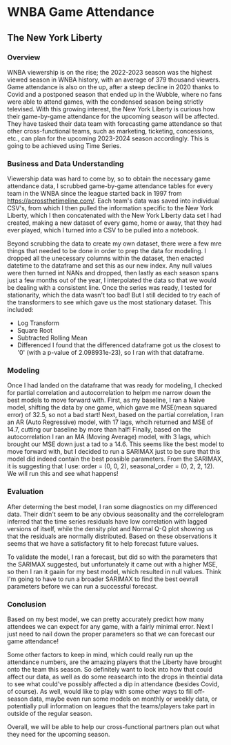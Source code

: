 # WNBA Game Attendance
## The New York Liberty

### Overview
WNBA viewership is on the rise; the 2022-2023 season was the highest viewed season in WNBA history, with an average of 379 thousand viewers. Game attendance is also on the up, after a steep decline in 2020 thanks to Covid and a postponed season that ended up in the Wubble, where no fans were able to attend games, with the condensed season being strictly televised. With this growing interest, the New York Liberty is curious how their game-by-game attendance for the upcoming season will be affected. They have tasked their data team with forecasting game attendance so that other cross-functional teams, such as marketing, ticketing, concessions, etc., can plan for the upcoming 2023-2024 season accordingly. This is going to be achieved using Time Series.

### Business and Data Understanding
Viewership data was hard to come by, so to obtain the necessary game attendance data, I scrubbed game-by-game attendance tables for every team in the WNBA since the league started back in 1997 from https://acrossthetimeline.com/. Each team's data was saved into individual CSV's, from which I then pulled the information specific to the New York Liberty, which I then concatenated with the New York Liberty data set I had created, making a new dataset of every game, home or away, that they had ever played, which I turned into a CSV to be pulled into a notebook. 

Beyond scrubbing the data to create my own dataset, there were a few mre things that needed to be done in order to prep the data for modeling. I dropped all the unecessary columns within the dataset, then enacted datetime to the dataframe and set this as our new index. Any null values were then turned int NANs and dropped, then lastly as each season spans just a few months out of the year, I interpolated the data so that we would be dealing with a consistent line. Once the series was ready, I tested for stationarity, which the data wasn't too bad! But I still decided to try each of the transformers to see which gave us the most stationary dataset. 
This included:
- Log Transform
- Square Root
- Subtracted Rolling Mean
- Differenced
I found that the differenced dataframe got us the closest to '0' (with a p-value of 2.098931e-23), so I ran with that dataframe.

### Modeling
Once I had landed on the dataframe that was ready for modeling, I checked for partial correlation and autocorrelation to helpm me narrow down the best models to move forward with. First, as my baseline, I ran a Naive model, shifting the data by one game, which gave me MSE(mean squared error) of 32.5, so not a bad start! Next, based on the partial correlation, I ran an AR (Auto Regressive) model, with 17 lags, whcih returned and MSE of 14.7, cutting our baseline by more than half! Finally, based on the autocorrelation I ran an MA (Moving Average) model, with 3 lags, which brought our MSE down just a tad to a 14.6. This seems like the best model to move forward with, but I decided to run a SARIMAX just to be sure that this model did indeed contain the best possible parameters. From the SARIMAX, it is suggesting that I use: order = (0, 0, 2), seasonal_order = (0, 2, 2, 12). We will run this and see what happens!

### Evaluation
After determing the best model, I ran some diagnostics on my differenced data. Their didn't seem to be any obvious seasonality and the correlelogram inferred that the time series residuals have low correlation with lagged versions of itself, while the density plot and Normal Q-Q plot showing us that the residuals are normally distributed.
Based on these observations it seems that we have a satisfactory fit to help forecast future values.

To validate the model, I ran a forecast, but did so with the parameters that the SARIMAX suggested, but unfortunately it came out with a higher MSE, so then I ran it gaain for my best model, which resulted in null values. Think I'm going to have to run a broader SARIMAX to find the best oevrall parameters before we can run a successful forecast.

### Conclusion
Based on my best model, we can pretty accurately predict how many attendees we can expect for any game, with a fairly minimal error. Next I just need to nail down the proper parameters so that we can forecast our game attendance!

Some other factors to keep in mind, which could really run up the attendance numbers, are the amazing players that the Liberty have brought onto the team this season. So definitely want to look into how that could affect our data, as well as do some reasearch into the drops in theintial data to see what could've possibly affected a dip in attendance (besides Covid, of course). As well, would like to play with some other ways to fill off-season data, maybe even run some models on monthly or weekly data, or potentially pull information on leagues that the teams/players take part in outside of the regular season.

Overall, we will be able to help our cross-functional partners plan out what they need for the upcoming season.